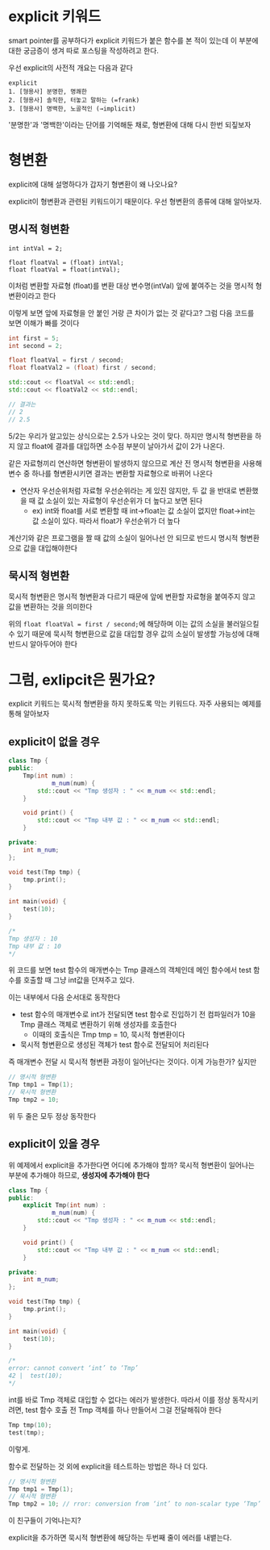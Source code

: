# explicit 키워드

smart pointer를 공부하다가 explicit 키워드가 붙은 함수를 본 적이 있는데 이 부분에 대한 궁금증이 생겨 따로 포스팅을 작성하려고 한다.

우선 explicit의 사전적 개요는 다음과 같다

```
explicit
1. [형용사] 분명한, 명쾌한
2. [형용사] 솔직한, 터놓고 말하는 (=frank)
3. [형용사] 명백한, 노골적인 (→implicit)
```

'분명한'과 '명백한'이라는 단어를 기억해둔 채로, 형변환에 대해 다시 한번 되짚보자



# 형변환

explicit에 대해 설명하다가 갑자기 형변환이 왜 나오나요?<br>

explicit이 형변환과 관련된 키워드이기 때문이다. 우선 형변환의 종류에 대해 알아보자.



## 명시적 형변환

```
int intVal = 2;

float floatVal = (float) intVal;
float floatVal = float(intVal);
```

이처럼 변환할 자료형 (float)를 변환 대상 변수명(intVal) 앞에 붙여주는 것을 명시적 형변환이라고 한다

이렇게 보면 앞에 자료형을 안 붙인 거랑 큰 차이가 없는 것 같다고? 그럼 다음 코드를 보면 이해가 빠를 것이다

```c++
int first = 5;
int second = 2;

float floatVal = first / second;
float floatVal2 = (float) first / second;

std::cout << floatVal << std::endl;
std::cout << floatVal2 << std::endl;

// 결과는
// 2
// 2.5
```

5/2는 우리가 알고있는 상식으로는 2.5가 나오는 것이 맞다. 하지만 명시적 형변환을 하지 않고 float에 결과를 대입하면 소수점 부분이 날아가서 값이 2가 나온다.

같은 자료형끼리 연산하면 형변환이 발생하지 않으므로 계산 전 명시적 형변환을 사용해 변수 중 하나를 형변환시키면 결과는 변환할 자료형으로 바뀌어 나온다 

* 연산자 우선순위처럼 자료형 우선순위라는 게 있진 않지만, 두 값 을 반대로 변환했을 때 값 소실이 있는 자료형이 우선순위가 더 높다고 보면 된다
  * ex) int와 float를 서로 변환할 때 int->float는 값 소실이 없지만 float->int는 값 소실이 있다. 따라서 float가 우선순위가 더 높다

계산기와 같은 프로그램을 짤 때 값의 소실이 일어나선 안 되므로 반드시 명시적 형변환으로 값을 대입해야한다



## 묵시적 형변환

묵시적 형변환은 명시적 형변환과 다르기 때문에 앞에 변환할 자료형을 붙여주지 않고 값을 변환하는 것을 의미한다

위의 `float floatVal = first / second;`에 해당하며 이는 값의 소실을 불러일으킬 수 있기 때문에 묵시적 형변환으로 값을 대입할 경우 값의 소실이 발생할 가능성에 대해 반드시 알아두어야 한다



# 그럼, exlipcit은 뭔가요?

explicit 키워드는 묵시적 형변환을 하지 못하도록 막는 키워드다. 자주 사용되는 예제를 통해 알아보자

## explicit이 없을 경우

```c++
class Tmp {
public:
	Tmp(int num) :
			m_num(num) {
		std::cout << "Tmp 생성자 : " << m_num << std::endl;
	}

	void print() {
		std::cout << "Tmp 내부 값 : " << m_num << std::endl;
	}

private:
	int m_num;
};

void test(Tmp tmp) {
    tmp.print();
}

int main(void) {
    test(10);
}

/*
Tmp 생성자 : 10
Tmp 내부 값 : 10
*/
```

위 코드를 보면 test 함수의 매개변수는 Tmp 클래스의 객체인데 메인 함수에서 test 함수를 호출할 때 그냥 int값을 던져주고 있다.

이는 내부에서 다음 순서대로 동작한다

* test 함수의 매개변수로 int가 전달되면 test 함수로 진입하기 전 컴파일러가 10을 Tmp 클래스 객체로 변환하기 위해 생성자를 호출한다
  * 이때의 호출식은 Tmp tmp = 10, 묵시적 형변환이다
* 묵시적 형변환으로 생성된 객체가 test 함수로 전달되어 처리된다

즉 매개변수 전달 시 묵시적 형변환 과정이 일어난다는 것이다. 이게 가능한가? 싶지만

```c++
// 명시적 형변환
Tmp tmp1 = Tmp(1);
// 묵시적 형변환
Tmp tmp2 = 10;
```

위 두 줄은 모두 정상 동작한다



## explicit이 있을 경우

위 예제에서 explicit을 추가한다면 어디에 추가해야 할까? 묵시적 형변환이 일어나는 부분에 추가해야 하므로, **생성자에 추가해야 한다**

```c++
class Tmp {
public:
	explicit Tmp(int num) :
			m_num(num) {
		std::cout << "Tmp 생성자 : " << m_num << std::endl;
	}

	void print() {
		std::cout << "Tmp 내부 값 : " << m_num << std::endl;
	}

private:
	int m_num;
};

void test(Tmp tmp) {
    tmp.print();
}

int main(void) {
    test(10);
}

/*
error: cannot convert ‘int’ to ‘Tmp’
42 |  test(10);
*/
```

int를 바로 Tmp 객체로 대입할 수 없다는 에러가 발생한다. 따라서 이를 정상 동작시키려면, test 함수 호출 전 Tmp 객체를 하나 만들어서 그걸 전달해줘야 한다

```c++
Tmp tmp(10);
test(tmp);
```

이렇게.



함수로 전달하는 것 외에 explicit을 테스트하는 방법은 하나 더 있다.

```c++
// 명시적 형변환
Tmp tmp1 = Tmp(1);
// 묵시적 형변환
Tmp tmp2 = 10; // rror: conversion from ‘int’ to non-scalar type ‘Tmp’ requested

```

이 친구들이 기억나는지?

explicit을 추가하면 묵시적 형변환에 해당하는 두번째 줄이 에러를 내뱉는다.